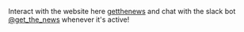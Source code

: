 Interact with the website here [getthenews](https://getthenews.eu-gb.mybluemix.net/ui) and chat with the slack bot [@get_the_news](https://smartbridgefree.slack.com/services/B013C650G2F) whenever it's active!
